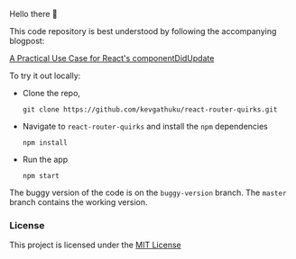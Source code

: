 Hello there 👋

This code repository is best understood by following the accompanying blogpost:

[A Practical Use Case for React's componentDidUpdate](https://kevgathuku.me/2018/06/07/a-practical-use-case-for-reacts-componentdidupdate)

To try it out locally:

- Clone the repo,

  `git clone https://github.com/kevgathuku/react-router-quirks.git`

- Navigate to `react-router-quirks` and install the `npm` dependencies

  `npm install`

- Run the app

  `npm start`

The buggy version of the code is on the `buggy-version` branch.
The `master` branch contains the working version.

### License

This project is licensed under the [MIT License](https://opensource.org/licenses/MIT)
